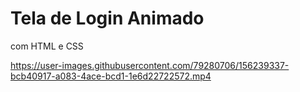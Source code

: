 # Tela de Login Animado
com HTML e CSS


https://user-images.githubusercontent.com/79280706/156239337-bcb40917-a083-4ace-bcd1-1e6d22722572.mp4

